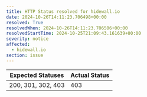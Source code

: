 ```yaml
---
title: HTTP Status resolved for hidewall.io
date: 2024-10-26T14:11:23.706498+00:00
resolved: True
resolvedWhen: 2024-10-26T14:11:23.706506+00:00
resolvedStartTime: 2024-10-25T21:09:43.161639+00:00
severity: notice
affected:
  - hidewall.io
section: issue
---
```


| Expected Statuses | Actual Status  |
|-------------------|----------------|
| 200, 301, 302, 403 | 403 |
